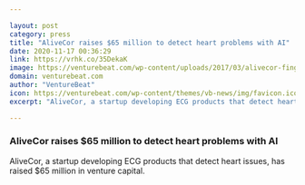 ```yaml
---

layout: post
category: press
title: "AliveCor raises $65 million to detect heart problems with AI"
date: 2020-11-17 00:36:29
link: https://vrhk.co/35DekaK
image: https://venturebeat.com/wp-content/uploads/2017/03/alivecor-fingers-kardia-iphone-e1605569871551.jpg?w=1200&strip=all
domain: venturebeat.com
author: "VentureBeat"
icon: https://venturebeat.com/wp-content/themes/vb-news/img/favicon.ico
excerpt: "AliveCor, a startup developing ECG products that detect heart issues, has raised $65 million in venture capital."

---
```


### AliveCor raises $65 million to detect heart problems with AI

AliveCor, a startup developing ECG products that detect heart issues, has raised $65 million in venture capital.